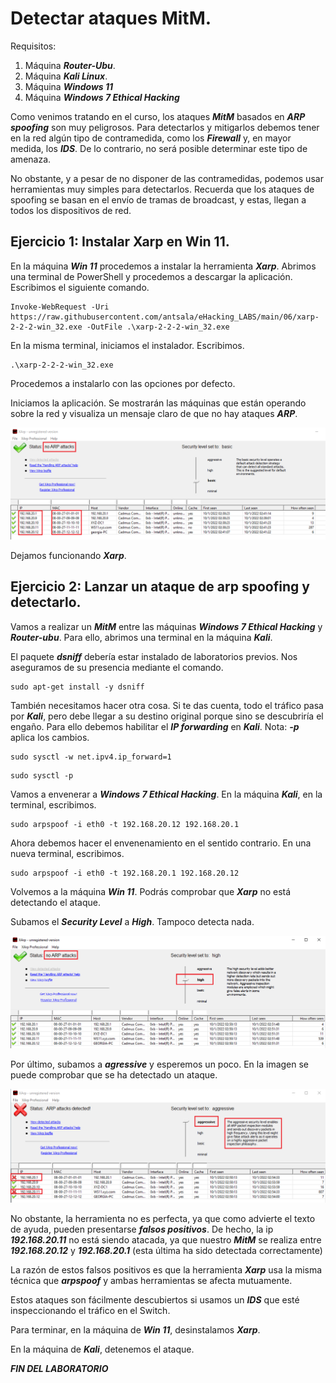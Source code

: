 # Detectar ataques MitM.
   
      

Requisitos:
1. Máquina ***Router-Ubu***.
2. Máquina ***Kali Linux***.
3. Máquina ***Windows 11***
4. Máquina ***Windows 7 Ethical Hacking***

Como venimos tratando en el curso, los ataques ***MitM*** basados en ***ARP spoofing*** son muy peligrosos. Para detectarlos y mitigarlos debemos tener en la red algún tipo de contramedida, como los ***Firewall*** y, en mayor medida, los ***IDS***. De lo contrario, no será posible determinar este tipo de amenaza.

No obstante, y a pesar de no disponer de las contramedidas, podemos usar herramientas muy simples para detectarlos. Recuerda que los ataques de spoofing se basan en el envío de tramas de broadcast, y estas, llegan a todos los dispositivos de red.

## Ejercicio 1: Instalar Xarp en Win 11.

En la máquina ***Win 11*** procedemos a instalar la herramienta ***Xarp***. Abrimos una terminal de PowerShell y procedemos a descargar la aplicación. Escribimos el siguiente comando.
```
Invoke-WebRequest -Uri https://raw.githubusercontent.com/antsala/eHacking_LABS/main/06/xarp-2-2-2-win_32.exe -OutFile .\xarp-2-2-2-win_32.exe
```

En la misma terminal, iniciamos el instalador. Escribimos.
```
.\xarp-2-2-2-win_32.exe
```

Procedemos a instalarlo con las opciones por defecto.

Iniciamos la aplicación. Se mostrarán las máquinas que están operando sobre la red y visualiza un mensaje claro de que no hay ataques ***ARP***.

![Xarp](../img/lab-06-H/202210011142.png)

Dejamos funcionando ***Xarp***.

## Ejercicio 2: Lanzar un ataque de arp spoofing y detectarlo.

Vamos a realizar un ***MitM*** entre las máquinas ***Windows 7 Ethical Hacking*** y ***Router-ubu***. Para ello, abrimos una terminal en la máquina ***Kali***.

El paquete ***dsniff*** debería estar instalado de laboratorios previos. Nos aseguramos de su presencia mediante el comando.
```
sudo apt-get install -y dsniff
```

También necesitamos hacer otra cosa. Si te das cuenta, todo el tráfico pasa por ***Kali***, pero debe llegar a su destino original porque sino se descubriría el engaño. Para ello debemos habilitar el ***IP forwarding*** en ***Kali***.
Nota: ***-p*** aplica los cambios.
```
sudo sysctl -w net.ipv4.ip_forward=1
```
```
sudo sysctl -p
```

Vamos a envenerar a ***Windows 7 Ethical Hacking***. En la máquina ***Kali***, en la terminal, escribimos.
```
sudo arpspoof -i eth0 -t 192.168.20.12 192.168.20.1
```

Ahora debemos hacer el envenenamiento en el sentido contrario. En una nueva terminal, escribimos.
```
sudo arpspoof -i eth0 -t 192.168.20.1 192.168.20.12
```

Volvemos a la máquina ***Win 11***. Podrás comprobar que ***Xarp*** no está detectando el ataque. 

Subamos el ***Security Level*** a ***High***. Tampoco detecta nada.

![Xarp high](../img/lab-06-H/202210011152.png)

Por último, subamos a ***agressive*** y esperemos un poco. En la imagen se puede comprobar que se ha detectado un ataque.

![Xarp agressive](../img/lab-06-H/202210011157.png)

No obstante, la herramienta no es perfecta, ya que como advierte el texto de ayuda, pueden presentarse ***falsos positivos***. De hecho, la ip ***192.168.20.11*** no está siendo atacada, ya que nuestro ***MitM*** se realiza entre ***192.168.20.12*** y ***192.168.20.1*** (esta última ha sido detectada correctamente)

La razón de estos falsos positivos es que la herramienta ***Xarp*** usa la misma técnica que ***arpspoof*** y ambas herramientas se afecta mutuamente.

Estos ataques son fácilmente descubiertos si usamos un ***IDS*** que esté inspeccionando el tráfico en el Switch.

Para terminar, en la máquina de ***Win 11***, desinstalamos ***Xarp***.

En la máquina de ***Kali***, detenemos el ataque.

***FIN DEL LABORATORIO***